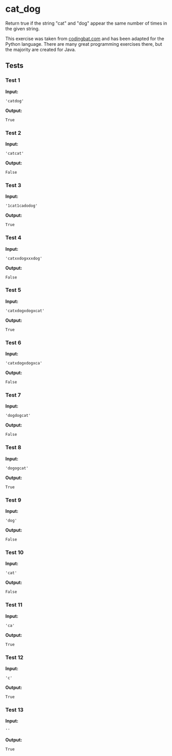 # cat_dog




Return true if the string "cat" and "dog" appear the same number of times in the given string.

This exercise was taken from [codingbat.com](https://codingbat.com/prob/p111624) and has been adapted for the Python language. There are many great programming exercises there, but the majority are created for Java.






## Tests
### Test 1
**Input:**
```
'catdog'
```
**Output:**
```
True
```
### Test 2
**Input:**
```
'catcat'
```
**Output:**
```
False
```
### Test 3
**Input:**
```
'1cat1cadodog'
```
**Output:**
```
True
```
### Test 4
**Input:**
```
'catxxdogxxxdog'
```
**Output:**
```
False
```
### Test 5
**Input:**
```
'catxdogxdogxcat'
```
**Output:**
```
True
```
### Test 6
**Input:**
```
'catxdogxdogxca'
```
**Output:**
```
False
```
### Test 7
**Input:**
```
'dogdogcat'
```
**Output:**
```
False
```
### Test 8
**Input:**
```
'dogogcat'
```
**Output:**
```
True
```
### Test 9
**Input:**
```
'dog'
```
**Output:**
```
False
```
### Test 10
**Input:**
```
'cat'
```
**Output:**
```
False
```
### Test 11
**Input:**
```
'ca'
```
**Output:**
```
True
```
### Test 12
**Input:**
```
'c'
```
**Output:**
```
True
```
### Test 13
**Input:**
```
''
```
**Output:**
```
True
```

